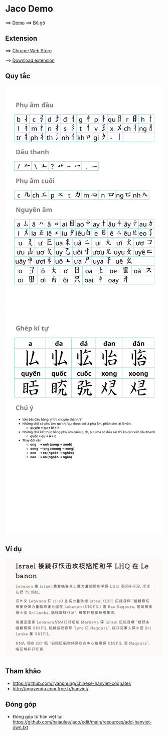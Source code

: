 # Jaco Demo

==> [Demo](https://hajaulee.github.io/jaco)
==> [Bộ gõ](https://hajaulee.github.io/jaco/experience/ime.html)

## Extension

==> [Chrome Web Store](https://chromewebstore.google.com/detail/chuy%E1%BB%83n-ch%E1%BB%AF-vi%E1%BB%87t/podmifaaipikpganlbffdomeddkdadnk)


==> [Download extension](https://github.com/hajaulee/jaco/raw/refs/heads/main/extension.crx)

## Quy tắc

![Rule](docs/rule-1.svg)
![Rule](docs/rule-2.svg)

<!-- ![Rule](docs/rule.png) -->

## Ví dụ

![Image](docs/vnexpress.png)


## Tham khảo 
 
- https://github.com/ryanphung/chinese-hanviet-cognates
- http://nguyendu.com.free.fr/hanviet/

## Đóng góp
- Đóng góp từ hán việt tại: https://github.com/hajaulee/jaco/edit/main/resources/add-hanviet-own.txt
